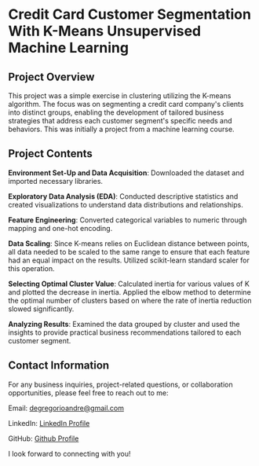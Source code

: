 # Credit Card Customer Segmentation With K-Means Unsupervised Machine Learning

## Project Overview

This project was a simple exercise in clustering utilizing the K-means algorithm. The focus was on segmenting a credit card company's clients into distinct groups, enabling the development of tailored business strategies that address each customer segment's specific needs and behaviors. This was initially a project from a machine learning course.

## Project Contents

**Environment Set-Up and Data Acquisition**: Downloaded the dataset and imported necessary libraries.

**Exploratory Data Analysis (EDA)**: Conducted descriptive statistics and created visualizations to understand data distributions and relationships.

**Feature Engineering**: Converted categorical variables to numeric through mapping and one-hot encoding.

**Data Scaling**: Since K-means relies on Euclidean distance between points, all data needed to be scaled to the same range to ensure that each feature had an equal impact on the results. Utilized scikit-learn standard scaler for this operation.

**Selecting Optimal Cluster Value**: Calculated inertia for various values of K and plotted the decrease in inertia. Applied the elbow method to determine the optimal number of clusters based on where the rate of inertia reduction slowed significantly.

**Analyzing Results**: Examined the data grouped by cluster and used the insights to provide practical business recommendations tailored to each customer segment.


## Contact Information
For any business inquiries, project-related questions, or collaboration opportunities, please feel free to reach out to me:

Email: degregorioandre@gmail.com

LinkedIn: [LinkedIn Profile](https://www.linkedin.com/in/andredegregorio/)

GitHub: [Github Profile](https://github.com/andred22)

I look forward to connecting with you!








